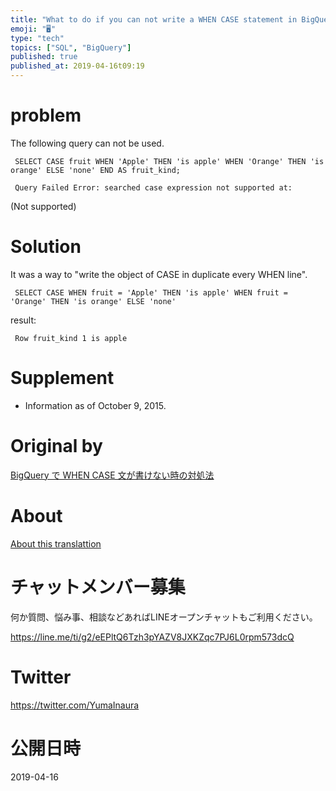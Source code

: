 ```yaml
---
title: "What to do if you can not write a WHEN CASE statement in BigQuery"
emoji: "🖥"
type: "tech"
topics: ["SQL", "BigQuery"]
published: true
published_at: 2019-04-16t09:19
---
```


# problem 

The following query can not be used.

     SELECT CASE fruit WHEN 'Apple' THEN 'is apple' WHEN 'Orange' THEN 'is orange' ELSE 'none' END AS fruit_kind; 

     Query Failed Error: searched case expression not supported at: 

(Not supported)

# Solution 

It was a way to "write the object of CASE in duplicate every WHEN line".

     SELECT CASE WHEN fruit = 'Apple' THEN 'is apple' WHEN fruit = 'Orange' THEN 'is orange' ELSE 'none' 

result:

     Row fruit_kind 1 is apple 

# Supplement 

- Information as of October 9, 2015. 


# Original by
[BigQuery で WHEN CASE 文が書けない時の対処法](https://qiita.com/Yinaura/items/5cfab23d32a57c259a5c)

# About

[About this translattion](https://qiita.com/YumaInaura/items/7f6fd1e9310a6816469a)








<!-- Update From Qiita API -->

# チャットメンバー募集


何か質問、悩み事、相談などあればLINEオープンチャットもご利用ください。

https://line.me/ti/g2/eEPltQ6Tzh3pYAZV8JXKZqc7PJ6L0rpm573dcQ





# Twitter


https://twitter.com/YumaInaura


<!-- Update From Qiita API -->



# 公開日時

2019-04-16
